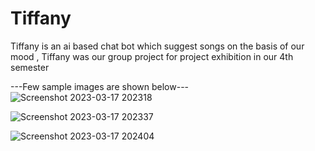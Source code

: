 # Tiffany
Tiffany is an ai based chat bot which suggest songs on the basis of our mood , Tiffany was our group project for project exhibition in our 4th semester 

---Few sample images are shown below--- 
![Screenshot 2023-03-17 202318](https://user-images.githubusercontent.com/127401975/225941232-a13525b0-7a1d-4a56-9009-6870636eb026.png)


![Screenshot 2023-03-17 202337](https://user-images.githubusercontent.com/127401975/225941545-f3ceccc1-4091-4fa5-a59e-6d279412df31.png)


![Screenshot 2023-03-17 202404](https://user-images.githubusercontent.com/127401975/225941583-1eb64ab1-0402-4fe8-ba7a-eece05879ff2.png)


